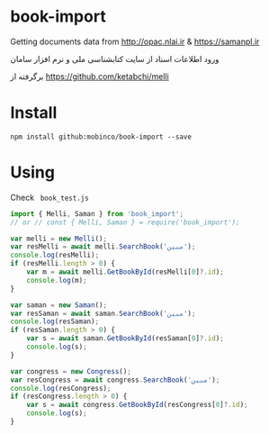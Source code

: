 # book-import

Getting documents data from http://opac.nlai.ir & https://samanpl.ir

ورود اطلاعات اسناد از سایت کتابشناسی ملی و نرم افزار سامان

برگرفته از https://github.com/ketabchi/melli


# Install
<code>npm install github:mobinco/book-import --save</code>

# Using
Check <code> book_test.js </code>

```js
import { Melli, Saman } from 'book_import';
// or // const { Melli, Saman } = require('book_import');

var melli = new Melli();
var resMelli = await melli.SearchBook('مبین');
console.log(resMelli);
if (resMelli.length > 0) {
    var m = await melli.GetBookById(resMelli[0]?.id);
    console.log(m);
}

var saman = new Saman();
var resSaman = await saman.SearchBook('مبین');
console.log(resSaman);
if (resSaman.length > 0) {
    var s = await saman.GetBookById(resSaman[0]?.id);
    console.log(s);
}

var congress = new Congress();
var resCongress = await congress.SearchBook('مبین');
console.log(resCongress);
if (resCongress.length > 0) {
    var s = await congress.GetBookById(resCongress[0]?.id);
    console.log(s);
}
```
